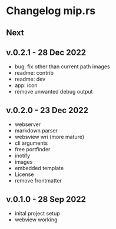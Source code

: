 # Changelog mip.rs

## Next

## v.0.2.1 - 28 Dec 2022
- bug: fix other than current path images
- readme: contrib
- readme: dev
- app: icon
- remove unwanted debug output

## v.0.2.0 - 23 Dec 2022

- webserver
- markdown parser
- websview wri (more mature)
- cli arguments
- free portfinder
- inotify
- images
- embedded template
- License
- remove frontmatter

## v.0.1.0 - 28 Sep 2022

- inital project setup
- webview working


